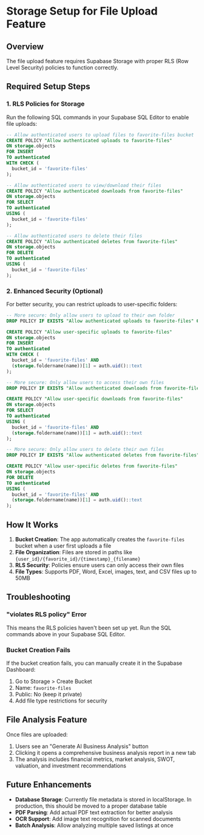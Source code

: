 # Storage Setup for File Upload Feature

## Overview
The file upload feature requires Supabase Storage with proper RLS (Row Level Security) policies to function correctly.

## Required Setup Steps

### 1. RLS Policies for Storage
Run the following SQL commands in your Supabase SQL Editor to enable file uploads:

```sql
-- Allow authenticated users to upload files to favorite-files bucket
CREATE POLICY "Allow authenticated uploads to favorite-files"
ON storage.objects
FOR INSERT
TO authenticated
WITH CHECK (
  bucket_id = 'favorite-files'
);

-- Allow authenticated users to view/download their files
CREATE POLICY "Allow authenticated downloads from favorite-files"
ON storage.objects
FOR SELECT
TO authenticated
USING (
  bucket_id = 'favorite-files'
);

-- Allow authenticated users to delete their files
CREATE POLICY "Allow authenticated deletes from favorite-files"
ON storage.objects
FOR DELETE
TO authenticated
USING (
  bucket_id = 'favorite-files'
);
```

### 2. Enhanced Security (Optional)
For better security, you can restrict uploads to user-specific folders:

```sql
-- More secure: Only allow users to upload to their own folder
DROP POLICY IF EXISTS "Allow authenticated uploads to favorite-files" ON storage.objects;

CREATE POLICY "Allow user-specific uploads to favorite-files"
ON storage.objects
FOR INSERT
TO authenticated
WITH CHECK (
  bucket_id = 'favorite-files' AND
  (storage.foldername(name))[1] = auth.uid()::text
);

-- More secure: Only allow users to access their own files
DROP POLICY IF EXISTS "Allow authenticated downloads from favorite-files" ON storage.objects;

CREATE POLICY "Allow user-specific downloads from favorite-files"
ON storage.objects
FOR SELECT
TO authenticated
USING (
  bucket_id = 'favorite-files' AND
  (storage.foldername(name))[1] = auth.uid()::text
);

-- More secure: Only allow users to delete their own files
DROP POLICY IF EXISTS "Allow authenticated deletes from favorite-files" ON storage.objects;

CREATE POLICY "Allow user-specific deletes from favorite-files"
ON storage.objects
FOR DELETE
TO authenticated
USING (
  bucket_id = 'favorite-files' AND
  (storage.foldername(name))[1] = auth.uid()::text
);
```

## How It Works

1. **Bucket Creation**: The app automatically creates the `favorite-files` bucket when a user first uploads a file
2. **File Organization**: Files are stored in paths like `{user_id}/{favorite_id}/{timestamp}_{filename}`
3. **RLS Security**: Policies ensure users can only access their own files
4. **File Types**: Supports PDF, Word, Excel, images, text, and CSV files up to 50MB

## Troubleshooting

### "violates RLS policy" Error
This means the RLS policies haven't been set up yet. Run the SQL commands above in your Supabase SQL Editor.

### Bucket Creation Fails
If the bucket creation fails, you can manually create it in the Supabase Dashboard:
1. Go to Storage > Create Bucket
2. Name: `favorite-files`
3. Public: No (keep it private)
4. Add file type restrictions for security

## File Analysis Feature

Once files are uploaded:
1. Users see an "Generate AI Business Analysis" button
2. Clicking it opens a comprehensive business analysis report in a new tab
3. The analysis includes financial metrics, market analysis, SWOT, valuation, and investment recommendations

## Future Enhancements

- **Database Storage**: Currently file metadata is stored in localStorage. In production, this should be moved to a proper database table
- **PDF Parsing**: Add actual PDF text extraction for better analysis
- **OCR Support**: Add image text recognition for scanned documents
- **Batch Analysis**: Allow analyzing multiple saved listings at once